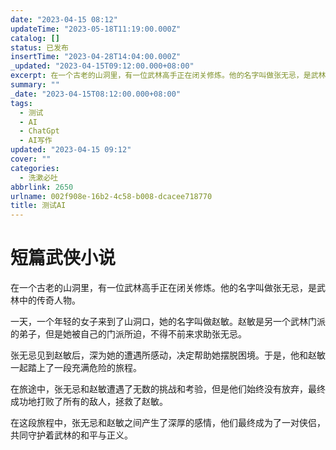 ```yaml
---
date: "2023-04-15 08:12"
updateTime: "2023-05-18T11:19:00.000Z"
catalog: []
status: 已发布
insertTime: "2023-04-28T14:04:00.000Z"
_updated: "2023-04-15T09:12:00.000+08:00"
excerpt: 在一个古老的山洞里，有一位武林高手正在闭关修炼。他的名字叫做张无忌，是武林中的传奇人物
summary: ""
_date: "2023-04-15T08:12:00.000+08:00"
tags:
  - 测试
  - AI
  - ChatGpt
  - AI写作
updated: "2023-04-15 09:12"
cover: ""
categories:
  - 洗漱必吐
abbrlink: 2650
urlname: 002f908e-16b2-4c58-b008-dcacee718770
title: 测试AI
---
```


# 短篇武侠小说

在一个古老的山洞里，有一位武林高手正在闭关修炼。他的名字叫做张无忌，是武林中的传奇人物。

一天，一个年轻的女子来到了山洞口，她的名字叫做赵敏。赵敏是另一个武林门派的弟子，但是她被自己的门派所迫，不得不前来求助张无忌。

张无忌见到赵敏后，深为她的遭遇所感动，决定帮助她摆脱困境。于是，他和赵敏一起踏上了一段充满危险的旅程。

在旅途中，张无忌和赵敏遭遇了无数的挑战和考验，但是他们始终没有放弃，最终成功地打败了所有的敌人，拯救了赵敏。

在这段旅程中，张无忌和赵敏之间产生了深厚的感情，他们最终成为了一对侠侣，共同守护着武林的和平与正义。
